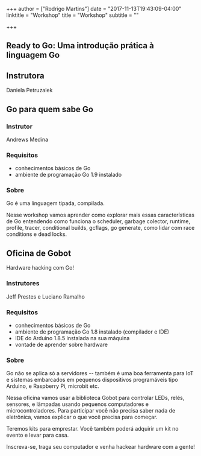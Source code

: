 +++
author = ["Rodrigo Martins"]
date = "2017-11-13T19:43:09-04:00"
linktitle = "Workshop"
title = "Workshop"
subtitle = ""

+++

##  Ready to Go: Uma introdução prática à linguagem Go

## Instrutora

Daniela Petruzalek

## Go para quem sabe Go

### Instrutor
Andrews Medina

### Requisitos

* conhecimentos básicos de Go
* ambiente de programação Go 1.9 instalado

### Sobre

Go é uma linguagem tipada, compilada.

Nesse workshop vamos aprender como explorar mais essas características de Go 
entendendo como funciona o scheduler, garbage colector, runtime, profile, tracer,
conditional builds, gcflags, go generate, como lidar com race conditions e 
dead locks.

## Oficina de Gobot
Hardware hacking com Go!

### Instrutores
Jeff Prestes e Luciano Ramalho

### Requisitos
* conhecimentos básicos de Go
* ambiente de programação Go 1.8 instalado (compilador e IDE)
* IDE do Arduino 1.8.5 instalada na sua máquina
* vontade de aprender sobre hardware

### Sobre
Go não se aplica só a servidores -- também é uma boa ferramenta para IoT e sistemas embarcados em pequenos dispositivos programáveis tipo Arduino, e Raspberry Pi, microbit etc.

Nessa oficina vamos usar a biblioteca Gobot para controlar LEDs, relés, sensores, e lâmpadas usando pequenos computadores e microcontroladores. Para participar você não precisa saber nada de eletrônica, vamos explicar o que você precisa para começar.

Teremos kits para emprestar. Você também poderá adquirir um kit no evento e levar para casa.

Inscreva-se, traga seu computador e venha hackear hardware com a gente!
